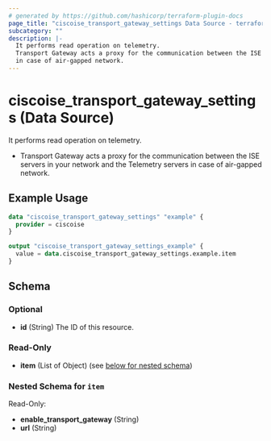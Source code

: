 ```yaml
---
# generated by https://github.com/hashicorp/terraform-plugin-docs
page_title: "ciscoise_transport_gateway_settings Data Source - terraform-provider-ciscoise"
subcategory: ""
description: |-
  It performs read operation on telemetry.
  Transport Gateway acts a proxy for the communication between the ISE servers in your network and the Telemetry servers
  in case of air-gapped network.
---
```


# ciscoise_transport_gateway_settings (Data Source)

It performs read operation on telemetry.

- Transport Gateway acts a proxy for the communication between the ISE servers in your network and the Telemetry servers
in case of air-gapped network.

## Example Usage

```terraform
data "ciscoise_transport_gateway_settings" "example" {
  provider = ciscoise
}

output "ciscoise_transport_gateway_settings_example" {
  value = data.ciscoise_transport_gateway_settings.example.item
}
```

<!-- schema generated by tfplugindocs -->
## Schema

### Optional

- **id** (String) The ID of this resource.

### Read-Only

- **item** (List of Object) (see [below for nested schema](#nestedatt--item))

<a id="nestedatt--item"></a>
### Nested Schema for `item`

Read-Only:

- **enable_transport_gateway** (String)
- **url** (String)


